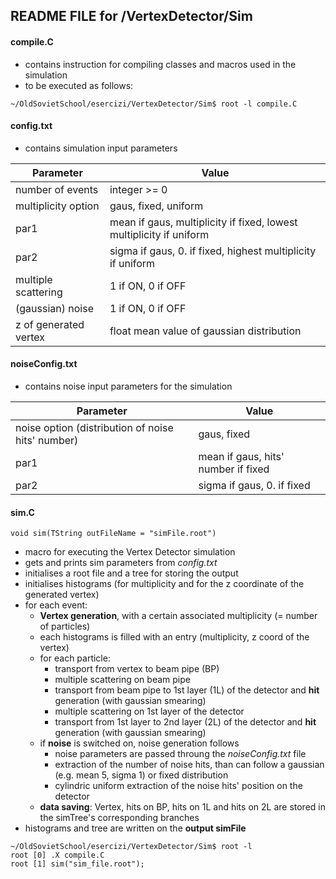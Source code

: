 ## README FILE for /VertexDetector/Sim


#### compile.C
- contains instruction for compiling classes and macros used in the simulation
- to be executed as follows:
```
~/OldSovietSchool/esercizi/VertexDetector/Sim$ root -l compile.C
```

#### config.txt
- contains simulation input parameters

Parameter | Value
------------ | -------------
number of events | integer >= 0
multiplicity option | gaus, fixed, uniform
par1 | mean if gaus, multiplicity if fixed, lowest multiplicity if uniform
par2 | sigma if gaus, 0. if fixed, highest multiplicity if uniform
multiple scattering | 1 if ON, 0 if OFF
(gaussian) noise | 1 if ON, 0 if OFF
z of generated vertex | float mean value of gaussian distribution


#### noiseConfig.txt
- contains noise input parameters for the simulation

Parameter | Value
------------ | -------------
noise option (distribution of noise hits' number) | gaus, fixed
par1 | mean if gaus, hits' number if fixed
par2 | sigma if gaus, 0. if fixed


#### sim.C
```
void sim(TString outFileName = "simFile.root")
```
- macro for executing the Vertex Detector simulation
- gets and prints sim parameters from *config.txt*
- initialises a root file and a tree for storing the output
- initialises histograms (for multiplicity and for the z coordinate of the generated vertex)
- for each event:
    - **Vertex generation**, with a certain associated multiplicity (= number of particles)
    - each histograms is filled with an entry (multiplicity, z coord of the vertex)
    - for each particle:
        - transport from vertex to beam pipe (BP)
        - multiple scattering on beam pipe
        - transport from beam pipe to 1st layer (1L) of the detector and **hit** generation (with gaussian smearing)
        - multiple scattering on 1st layer of the detector
        - transport from 1st layer to 2nd layer (2L) of the detector and **hit** generation (with gaussian smearing)
    - if **noise** is switched on, noise generation follows
        - noise parameters are passed throung the *noiseConfig.txt* file
        - extraction of the number of noise hits, than can follow a gaussian (e.g. mean 5, sigma 1) or fixed distribution
        - cylindric uniform extraction of the noise hits' position on the detector
    - **data saving**: Vertex, hits on BP, hits on 1L and hits on 2L are stored in the simTree's corresponding branches
- histograms and tree are written on the **output simFile**
```
~/OldSovietSchool/esercizi/VertexDetector/Sim$ root -l
root [0] .X compile.C
root [1] sim("sim_file.root");
```
